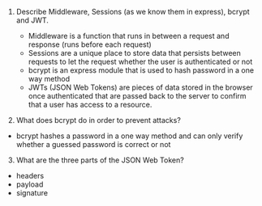 <!-- Answers to the Short Answer Essay Questions go here -->

1.  Describe Middleware, Sessions (as we know them in express), bcrypt and JWT.
    * Middleware is a function that runs in between a request and response (runs before each request)
    * Sessions are a unique place to store data that persists between requests to let the request whether the user is authenticated or not
    * bcrypt is an express module that is used to hash password in a one way method
    * JWTs (JSON Web Tokens) are pieces of data stored in the browser once authenticated that are passed back to the server to confirm that a user has access to a resource.

2.  What does bcrypt do in order to prevent attacks?
* bcrypt hashes a password in a one way method and can only verify whether a guessed password is correct or not

3.  What are the three parts of the JSON Web Token?
* headers
* payload
* signature
